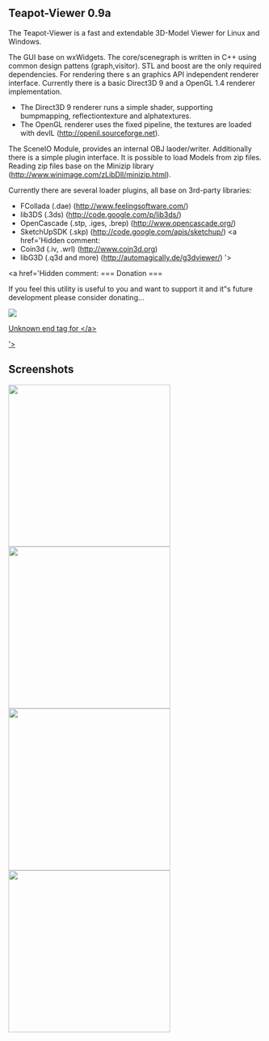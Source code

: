 ## Teapot-Viewer 0.9a ##

The Teapot-Viewer is a fast and extendable 3D-Model Viewer for Linux and Windows.

The GUI base on wxWidgets.
The core/scenegraph is written in C++ using common design pattens (graph,visitor).
STL and boost are the only required dependencies. For rendering there s an graphics API independent renderer interface. Currently there is a basic Direct3D 9 and a OpenGL 1.4 renderer implementation.

  * The Direct3D 9 renderer runs a simple shader, supporting bumpmapping, reflectiontexture and alphatextures.
  * The OpenGL renderer uses the fixed pipeline, the textures are loaded with devIL (http://openil.sourceforge.net).

The SceneIO Module, provides an internal OBJ laoder/writer. Additionally there is a simple plugin interface. It is possible to load Models from zip files. Reading zip files base on the Minizip library (http://www.winimage.com/zLibDll/minizip.html).

Currently there are several loader plugins, all base on 3rd-party libraries:

  * FCollada (.dae) (http://www.feelingsoftware.com/)
  * lib3DS (.3ds) (http://code.google.com/p/lib3ds/)
  * OpenCascade (.stp, .iges, .brep) (http://www.opencascade.org/)
  * SketchUpSDK (.skp) (http://code.google.com/apis/sketchup/)
<a href='Hidden comment: 
* Coin3d (.iv, .wrl) (http://www.coin3d.org)
* libG3D (.q3d and more) (http://automagically.de/g3dviewer/)
'></a>

<a href='Hidden comment: 
=== Donation ===

If you feel this utility is useful to you and want to support it and it"s future development please consider donating...

<a href="https://www.paypal.com/cgi-bin/webscr?cmd=_donations&business=taibal%40gmx%2ede&lc=US&item_name=teapot%2dviewer&no_note=0&currency_code=EUR&bn=PP%2dDonationsBF%3abtn_donateCC_LG%2egif%3aNonHostedGuest" rel="nofollow"><img src="https://www.paypal.com/en_US/i/btn/btn_donateCC_LG.gif" />

Unknown end tag for &lt;/a&gt;


'></a>
## Screenshots ##

<img src='http://teapot-viewer.googlecode.com/svn/trunk/doc/screenshots/teapot.obj.png' width='320'>
<img src='http://teapot-viewer.googlecode.com/svn/trunk/doc/screenshots/F40.dae.png' width='320'>
<img src='http://teapot-viewer.googlecode.com/svn/trunk/doc/screenshots/tiefite.3ds.png' width='320'>
<img src='http://teapot-viewer.googlecode.com/svn/trunk/doc/screenshots/CUI-DEFAULT.wrl.png' width='320'>